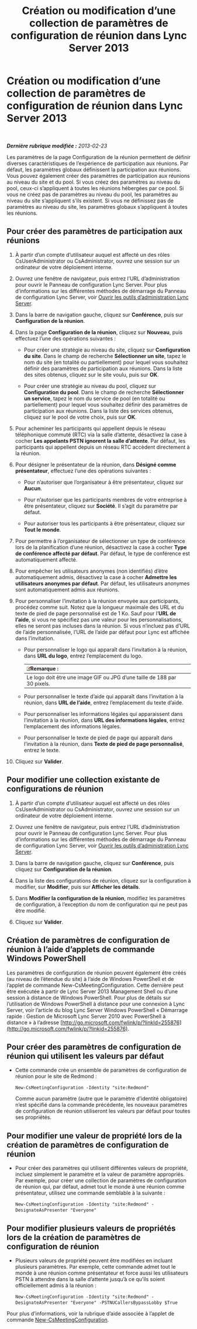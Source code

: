 ﻿---
title: Création ou modification d’une collection de paramètres de configuration de réunion dans Lync Server 2013
TOCTitle: Création ou modification d’une collection de paramètres de configuration de réunion dans Lync Server 2013
ms:assetid: ce6773c1-a0d5-4405-8e32-33a6f3a46a1a
ms:mtpsurl: https://technet.microsoft.com/fr-fr/library/JJ721889(v=OCS.15)
ms:contentKeyID: 49891549
ms.date: 05/20/2016
mtps_version: v=OCS.15
ms.translationtype: HT
---

# Création ou modification d’une collection de paramètres de configuration de réunion dans Lync Server 2013

 

_**Dernière rubrique modifiée :** 2013-02-23_

Les paramètres de la page Configuration de la réunion permettent de définir diverses caractéristiques de l’expérience de participation aux réunions. Par défaut, les paramètres globaux définissent la participation aux réunions. Vous pouvez également créer des paramètres de participation aux réunions au niveau du site et du pool. Si vous créez des paramètres au niveau du pool, ceux-ci s’appliquent à toutes les réunions hébergées par ce pool. Si vous ne créez pas de paramètres au niveau du pool, les paramètres au niveau du site s’appliquent s’ils existent. Si vous ne définissez pas de paramètres au niveau du site, les paramètres globaux s’appliquent à toutes les réunions.

## Pour créer des paramètres de participation aux réunions

1.  À partir d’un compte d’utilisateur auquel est affecté un des rôles CsUserAdministrator ou CsAdministrator, ouvrez une session sur un ordinateur de votre déploiement interne.

2.  Ouvrez une fenêtre de navigateur, puis entrez l’URL d’administration pour ouvrir le Panneau de configuration Lync Server. Pour plus d’informations sur les différentes méthodes de démarrage du Panneau de configuration Lync Server, voir [Ouvrir les outils d’administration Lync Server](lync-server-2013-open-lync-server-administrative-tools.md).

3.  Dans la barre de navigation gauche, cliquez sur **Conférence**, puis sur **Configuration de la réunion**.

4.  Dans la page **Configuration de la réunion**, cliquez sur **Nouveau**, puis effectuez l’une des opérations suivantes :
    
      - Pour créer une stratégie au niveau du site, cliquez sur **Configuration du site**. Dans le champ de recherche **Sélectionner un site**, tapez le nom du site (en totalité ou partiellement) pour lequel vous souhaitez définir des paramètres de participation aux réunions. Dans la liste des sites obtenus, cliquez sur le site voulu, puis sur **OK**.
    
      - Pour créer une stratégie au niveau du pool, cliquez sur **Configuration du pool**. Dans le champ de recherche **Sélectionner un service**, tapez le nom du service de pool (en totalité ou partiellement) pour lequel vous souhaitez définir des paramètres de participation aux réunions. Dans la liste des services obtenus, cliquez sur le pool de votre choix, puis sur **OK**.

5.  Pour acheminer les participants qui appellent depuis le réseau téléphonique commuté (RTC) via la salle d’attente, désactivez la case à cocher **Les appelants PSTN ignorent la salle d’attente**. Par défaut, les participants qui appellent depuis un réseau RTC accèdent directement à la réunion.

6.  Pour désigner le présentateur de la réunion, dans **Désigné comme présentateur**, effectuez l’une des opérations suivantes :
    
      - Pour n’autoriser que l’organisateur à être présentateur, cliquez sur **Aucun**.
    
      - Pour n’autoriser que les participants membres de votre entreprise à être présentateur, cliquez sur **Société**. Il s’agit du paramètre par défaut.
    
      - Pour autoriser tous les participants à être présentateur, cliquez sur **Tout le monde**.

7.  Pour permettre à l’organisateur de sélectionner un type de conférence lors de la planification d’une réunion, désactivez la case à cocher **Type de conférence affecté par défaut**. Par défaut, le type de conférence est automatiquement affecté.

8.  Pour empêcher les utilisateurs anonymes (non identifiés) d’être automatiquement admis, désactivez la case à cocher **Admettre les utilisateurs anonymes par défaut**. Par défaut, les utilisateurs anonymes sont automatiquement admis aux réunions.

9.  Pour personnaliser l’invitation à la réunion envoyée aux participants, procédez comme suit. Notez que la longueur maximale des URL et du texte de pied de page personnalisé est de 1 Ko. Sauf pour l’**URL de l’aide**, si vous ne spécifiez pas une valeur pour les personnalisations, elles ne seront pas incluses dans la réunion. Si vous n’incluez pas d’URL de l’aide personnalisée, l’URL de l’aide par défaut pour Lync est affichée dans l’invitation.
    
      - Pour personnaliser le logo qui apparaît dans l’invitation à la réunion, dans **URL du logo**, entrez l’emplacement du logo.
        
        <table>
        <thead>
        <tr class="header">
        <th><img src="images/Gg398920.note(OCS.15).gif" title="note" alt="note" />Remarque :</th>
        </tr>
        </thead>
        <tbody>
        <tr class="odd">
        <td>Le logo doit être une image GIF ou JPG d’une taille de 188 par 30 pixels.</td>
        </tr>
        </tbody>
        </table>
    
      - Pour personnaliser le texte d’aide qui apparaît dans l’invitation à la réunion, dans **URL de l’aide**, entrez l’emplacement du texte d’aide.
    
      - Pour personnaliser les informations légales qui apparaissent dans l’invitation à la réunion, dans **URL des informations légales**, entrez l’emplacement des informations légales.
    
      - Pour personnaliser le texte de pied de page qui apparaît dans l’invitation à la réunion, dans **Texte de pied de page personnalisé**, entrez le texte.

10. Cliquez sur **Valider**.

## Pour modifier une collection existante de configurations de réunion

1.  À partir d’un compte d’utilisateur auquel est affecté un des rôles CsUserAdministrator ou CsAdministrator, ouvrez une session sur un ordinateur de votre déploiement interne.

2.  Ouvrez une fenêtre de navigateur, puis entrez l’URL d’administration pour ouvrir le Panneau de configuration Lync Server. Pour plus d’informations sur les différentes méthodes de démarrage du Panneau de configuration Lync Server, voir [Ouvrir les outils d’administration Lync Server](lync-server-2013-open-lync-server-administrative-tools.md).

3.  Dans la barre de navigation gauche, cliquez sur **Conférence**, puis cliquez sur **Configuration de la réunion**.

4.  Dans la liste des configurations de réunion, cliquez sur la configuration à modifier, sur **Modifier**, puis sur **Afficher les détails**.

5.  Dans **Modifier la configuration de la réunion**, modifiez les paramètres de configuration, à l’exception du nom de configuration qui ne peut pas être modifié.

6.  Cliquez sur **Valider**.

## Création de paramètres de configuration de réunion à l’aide d’applets de commande Windows PowerShell

Les paramètres de configuration de réunion peuvent également être créés (au niveau de l’étendue du site) à l’aide de Windows PowerShell et de l’applet de commande New-CsMeetingConfiguration. Cette dernière peut être exécutée à partir de Lync Server 2013 Management Shell ou d’une session à distance de Windows PowerShell. Pour plus de détails sur l’utilisation de Windows PowerShell à distance pour une connexion à Lync Server, voir l’article du blog Lync Server Windows PowerShell « Démarrage rapide : Gestion de Microsoft Lync Server 2010 avec PowerShell à distance » à l’adresse [http://go.microsoft.com/fwlink/p/?linkId=255876](http://go.microsoft.com/fwlink/p/?linkid=255876).

## Pour créer des paramètres de configuration de réunion qui utilisent les valeurs par défaut

  - Cette commande crée un ensemble de paramètres de configuration de réunion pour le site de Redmond :
    
        New-CsMeetingConfiguration -Identity "site:Redmond"
    
    Comme aucun paramètre (autre que le paramètre d’identité obligatoire) n’est spécifié dans la commande précédente, les nouveaux paramètres de configuration de réunion utiliseront les valeurs par défaut pour toutes ses propriétés.

## Pour modifier une valeur de propriété lors de la création de paramètres de configuration de réunion

  - Pour créer des paramètres qui utilisent différentes valeurs de propriété, incluez simplement le paramètre et la valeur de paramètre appropriés. Par exemple, pour créer une collection de paramètres de configuration de réunion qui, par défaut, admet tout le monde à une réunion comme présentateur, utilisez une commande semblable à la suivante :
    
        New-CsMeetingConfiguration -Identity "site:Redmond" -DesignateAsPresenter "Everyone"

## Pour modifier plusieurs valeurs de propriétés lors de la création de paramètres de configuration de réunion

  - Plusieurs valeurs de propriété peuvent être modifiées en incluant plusieurs paramètres. Par exemple, cette commande admet tout le monde à une réunion comme présentateur et force aussi les utilisateurs PSTN à attendre dans la salle d’attente jusqu’à ce qu’ils soient officiellement admis à la réunion :
    
        New-CsMeetingConfiguration -Identity "site:Redmond" -DesignateAsPresenter "Everyone" -PSTNUCallersBypassLobby $True

Pour plus d’informations, voir la rubrique d’aide associée à l’applet de commande [New-CsMeetingConfiguration](new-csmeetingconfiguration.md).

